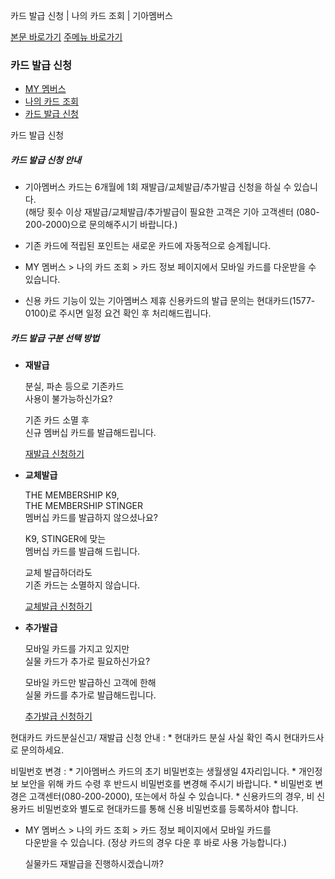 카드 발급 신청 | 나의 카드 조회 | 기아멤버스










 



[본문 바로가기](#content)
[주메뉴 바로가기](#gnb)

### 카드 발급 신청

* [MY 멤버스](https://members.kia.com/kr/kmpg/myPage.do)
* [나의 카드 조회](https://members.kia.com/kr/kmnb/selectMbrCrdList.do)
* [카드 발급 신청](https://members.kia.com/kr/view/qmnb/mbr_card/qmnb_mbr_card_reissue.do)

카드 발급 신청

##### 카드 발급 신청 안내

* 기아멤버스 카드는 6개월에 1회 재발급/교체발급/추가발급 신청을 하실 수 있습니다.  
  (해당 횟수 이상 재발급/교체발급/추가발급이 필요한 고객은 기아 고객센터 (080-200-2000)으로 문의해주시기 바랍니다.)
* 기존 카드에 적립된 포인트는 새로운 카드에 자동적으로 승계됩니다.
* MY 멤버스 > 나의 카드 조회 > 카드 정보 페이지에서 모바일 카드를 다운받을 수 있습니다.

* 신용 카드 기능이 있는 기아멤버스 제휴 신용카드의 발급 문의는 현대카드(1577-0100)로 주시면 일정 요건 확인 후 처리해드립니다.

##### 카드 발급 구분 선택 방법

* **재발급**

  분실, 파손 등으로 기존카드   
   사용이 불가능하신가요?

  기존 카드 소멸 후   
   신규 멤버십 카드를 발급해드립니다.

  [재발급 신청하기](javascript:goReissue();)
* **교체발급**


  THE MEMBERSHIP K9,   
  THE MEMBERSHIP STINGER   
  멤버십 카드를 발급하지 않으셨나요?

  K9, STINGER에 맞는   
  멤버십 카드를 발급해 드립니다.  
    
  교체 발급하더라도   
  기존 카드는 소멸하지 않습니다.

  [교체발급 신청하기](javascript:goChange();)
* **추가발급**

  모바일 카드를 가지고 있지만  
  실물 카드가 추가로 필요하신가요?

  모바일 카드만 발급하신 고객에 한해   
  실물 카드를 추가로 발급해드립니다.

  [추가발급 신청하기](javascript:goAdd();)

현대카드 카드분실신고/ 재발급 신청 안내
:   * 현대카드 분실 사실 확인 즉시 현대카드사로 문의하세요.

비밀번호 변경
:   * 기아멤버스 카드의 초기 비밀번호는 생월생일 4자리입니다.
    * 개인정보 보안을 위해 카드 수령 후 반드시 비밀번호를 변경해 주시기 바랍니다.
    * 비밀번호 변경은 고객센터(080-200-2000), 또는에서 하실 수 있습니다.
    * 신용카드의 경우, 비 신용카드 비밀번호와 별도로 현대카드를 통해 신용 비밀번호를 등록하셔야 합니다.

* MY 멤버스 > 나의 카드 조회 > 카드 정보 페이지에서 모바일 카드를  
  다운받을 수 있습니다. (정상 카드의 경우 다운 후 바로 사용 가능합니다.)

  실물카드 재발급을 진행하시겠습니까?